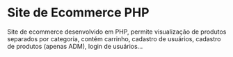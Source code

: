 # Site de Ecommerce PHP
 Site de ecommerce desenvolvido em PHP, permite visualização de produtos separados por categoria, contém carrinho, cadastro de usuários, cadastro de produtos (apenas ADM), login de usuários...  
